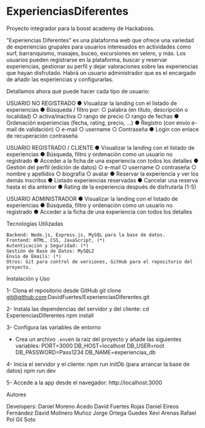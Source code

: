 # ExperienciasDiferentes

Proyecto integrador para la boost academy de Hackaboss.

"Experiencias Diferentes" es una plataforma web que ofrece una variedad de experiencias grupales para usuarios interesados en actividades como surf, barranquismo, masajes, buceo, excursiones en velero, y más. Los usuarios pueden registrarse en la plataforma, buscar y reservar experiencias, gestionar su perfil y dejar valoraciones sobre las experiencias que hayan disfrutado. Habrá un usuario administrador que es el encargado de añadir las experiencias y configurarlas.

Detallamos ahora qué puede hacer cada tipo de usuario:

USUARIO NO REGISTRADO
● Visualizar la landing con el listado de experiencias
● Búsqueda / filtro por:
○ palabra (en título, descripción o localidad)
○ activa/inactiva
○ rango de precio
○ rango de fechas
● Ordenación experiencias (fecha, rating, precio, …)
● Registro (con envío e-mail de validación)
○ e-mail
○ username
○ Contraseña
● Login con enlace de recuperación contraseña

USUARIO REGISTRADO / CLIENTE
● Visualizar la landing con el listado de experiencias
● Búsqueda, filtro y ordenación como un usuario no registrado
● Acceder a la ficha de una experiencia con todos los detalles
● Gestión del perfil (edición de datos)
○ e-mail
○ username
○ contraseña
○ nombre y apellidos
○ biografía
○ avatar
● Reservar la experiencia y ver los demás inscritos
● Listado experiencias reservadas
● Cancelar una reserva hasta el día anterior
● Rating de la experiencia después de disfrutarla (1-5)

USUARIO ADMINISTRADOR
● Visualizar la landing con el listado de experiencias
● Búsqueda, filtro y ordenación como un usuario no registrado
● Acceder a la ficha de una experiencia con todos los detalles

Tecnologías Utilizadas

    Backend: Node.js, Express.js, MySQL para la base de datos.
    Frontend: HTML, CSS, JavaScript, (*)
    Autenticación y Seguridad: (*)
    Gestión de Base de Datos: MySQL2
    Envío de Emails: (*)
    Otros: Git para control de versiones, GitHub para el repositorio del proyecto.

Instalación y Uso

1- Clona el repositorio desde GitHub
git clone git@github.com:DavidFuertes/ExperienciasDiferentes.git

2- Instala las dependencias del servidor y del cliente:
cd ExperienciasDiferentes
npm install

3- Configura las variables de entorno

- Crea un archivo `.env`en la raíz del proyecto y añade las siguientes variables:
  PORT=3000
  DB_HOST=localhost
  DB_USER=root
  DB_PASSWORD=Pass1234
  DB_NAME=experiencias_db

4- Inicia el servidor y el cliente:
npm run initDb (para arrancar la base de datos)
npm run dev

5- Accede a la app desde el navegador:
http://localhost:3000

Autores

Developers:
Daniel Moreno Acedo
David Fuertes Rojas
Daniel Eireos Fernández
David Molinero Muñoz
Jorge Ortega Guedes
Xevi Arenas Rafael
Pol Gil Soto
